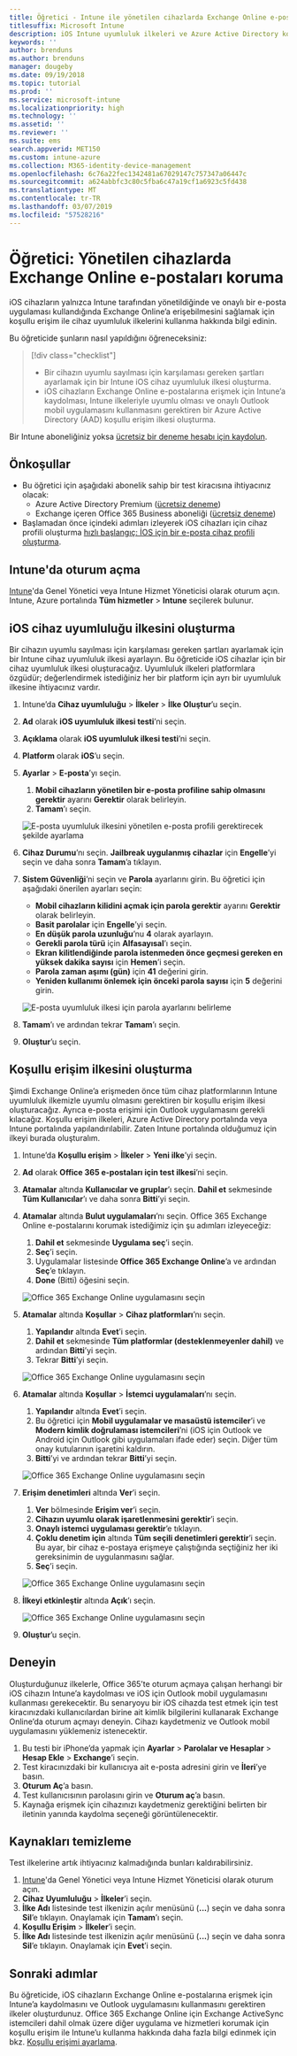 ```yaml
---
title: Öğretici - Intune ile yönetilen cihazlarda Exchange Online e-postalarını koruma
titlesuffix: Microsoft Intune
description: iOS Intune uyumluluk ilkeleri ve Azure Active Directory koşullu erişim ile yönetilen cihazlar ve Outlook uygulamasını gerektirerek Exchange Online’ın güvenliğini sağlamayı öğrenin.
keywords: ''
author: brenduns
ms.author: brenduns
manager: dougeby
ms.date: 09/19/2018
ms.topic: tutorial
ms.prod: ''
ms.service: microsoft-intune
ms.localizationpriority: high
ms.technology: ''
ms.assetid: ''
ms.reviewer: ''
ms.suite: ems
search.appverid: MET150
ms.custom: intune-azure
ms.collection: M365-identity-device-management
ms.openlocfilehash: 6c76a22fec1342481a67029147c757347a06447c
ms.sourcegitcommit: a624abbfc3c80c5fba6c47a19cf1a6923c5fd438
ms.translationtype: MT
ms.contentlocale: tr-TR
ms.lasthandoff: 03/07/2019
ms.locfileid: "57528216"
---
```

# <a name="tutorial-protect-exchange-online-email-on-managed-devices"></a>Öğretici: Yönetilen cihazlarda Exchange Online e-postaları koruma
iOS cihazların yalnızca Intune tarafından yönetildiğinde ve onaylı bir e-posta uygulaması kullandığında Exchange Online’a erişebilmesini sağlamak için koşullu erişim ile cihaz uyumluluk ilkelerini kullanma hakkında bilgi edinin. 

Bu öğreticide şunların nasıl yapıldığını öğreneceksiniz: 
> [!div class="checklist"]
> * Bir cihazın uyumlu sayılması için karşılaması gereken şartları ayarlamak için bir Intune iOS cihaz uyumluluk ilkesi oluşturma.
> * iOS cihazların Exchange Online e-postalarına erişmek için Intune’a kaydolması, Intune ilkeleriyle uyumlu olması ve onaylı Outlook mobil uygulamasını kullanmasını gerektiren bir Azure Active Directory (AAD) koşullu erişim ilkesi oluşturma.

Bir Intune aboneliğiniz yoksa [ücretsiz bir deneme hesabı için kaydolun](free-trial-sign-up.md).

## <a name="prerequisites"></a>Önkoşullar
  - Bu öğretici için aşağıdaki abonelik sahip bir test kiracısına ihtiyacınız olacak:
    - Azure Active Directory Premium ([ücretsiz deneme](https://azure.microsoft.com/free/?WT.mc_id=A261C142F))
    - Exchange içeren Office 365 Business aboneliği ([ücretsiz deneme](https://go.microsoft.com/fwlink/p/?LinkID=510938))
  - Başlamadan önce içindeki adımları izleyerek iOS cihazları için cihaz profili oluşturma [hızlı başlangıç: İOS için bir e-posta cihaz profili oluşturma](quickstart-email-profile.md).

## <a name="sign-in-to-intune"></a>Intune'da oturum açma

[Intune](https://aka.ms/intuneportal)'da Genel Yönetici veya Intune Hizmet Yöneticisi olarak oturum açın. Intune, Azure portalında **Tüm hizmetler** > **Intune** seçilerek bulunur.

## <a name="create-the-ios-device-compliance-policy"></a>iOS cihaz uyumluluğu ilkesini oluşturma
Bir cihazın uyumlu sayılması için karşılaması gereken şartları ayarlamak için bir Intune cihaz uyumluluk ilkesi ayarlayın. Bu öğreticide iOS cihazlar için bir cihaz uyumluluk ilkesi oluşturacağız. Uyumluluk ilkeleri platformlara özgüdür; değerlendirmek istediğiniz her bir platform için ayrı bir uyumluluk ilkesine ihtiyacınız vardır.

1.  Intune’da **Cihaz uyumluluğu** > **İlkeler** > **İlke Oluştur**’u seçin.
2.  **Ad** olarak **iOS uyumluluk ilkesi testi**’ni seçin. 
3.  **Açıklama** olarak **iOS uyumluluk ilkesi testi**’ni seçin.
4.  **Platform** olarak **iOS**’u seçin. 
5.  **Ayarlar** > **E-posta**’yı seçin. 
     
    1.  **Mobil cihazların yönetilen bir e-posta profiline sahip olmasını gerektir** ayarını **Gerektir** olarak belirleyin.
    2. **Tamam**’ı seçin.

    ![E-posta uyumluluk ilkesini yönetilen e-posta profili gerektirecek şekilde ayarlama](media/tutorial-protect-email-on-enrolled-devices/ios-compliance-policy-email.png)
    
6.  **Cihaz Durumu**’nı seçin. **Jailbreak uygulanmış cihazlar** için **Engelle**’yi seçin ve daha sonra **Tamam**’a tıklayın.
7.  **Sistem Güvenliği**’ni seçin ve **Parola** ayarlarını girin. Bu öğretici için aşağıdaki önerilen ayarları seçin:
     
    - **Mobil cihazların kilidini açmak için parola gerektir** ayarını **Gerektir** olarak belirleyin.
    - **Basit parolalar** için **Engelle**’yi seçin.
    - **En düşük parola uzunluğu**’nu **4** olarak ayarlayın.
    - **Gerekli parola türü** için **Alfasayısal**’ı seçin.
    - **Ekran kilitlendiğinde parola istenmeden önce geçmesi gereken en yüksek dakika sayısı** için **Hemen**’i seçin.
    - **Parola zaman aşımı (gün)** için **41** değerini girin.
    - **Yeniden kullanımı önlemek için önceki parola sayısı** için **5** değerini girin.
 
    ![E-posta uyumluluk ilkesi için parola ayarlarını belirleme](media/tutorial-protect-email-on-enrolled-devices/ios-compliance-policy-system-security.png)

8.  **Tamam**’ı ve ardından tekrar **Tamam**’ı seçin.
9.  **Oluştur**’u seçin.

## <a name="create-the-conditional-access-policy"></a>Koşullu erişim ilkesini oluşturma
Şimdi Exchange Online’a erişmeden önce tüm cihaz platformlarının Intune uyumluluk ilkemizle uyumlu olmasını gerektiren bir koşullu erişim ilkesi oluşturacağız. Ayrıca e-posta erişimi için Outlook uygulamasını gerekli kılacağız. Koşullu erişim ilkeleri, Azure Active Directory portalında veya Intune portalında yapılandırılabilir. Zaten Intune portalında olduğumuz için ilkeyi burada oluşturalım.
1.  Intune’da **Koşullu erişim** > **İlkeler** > **Yeni ilke**’yi seçin.
1.  **Ad** olarak **Office 365 e-postaları için test ilkesi**’ni seçin. 
3.  **Atamalar** altında **Kullanıcılar ve gruplar**’ı seçin. **Dahil et** sekmesinde **Tüm Kullanıcılar**’ı ve daha sonra **Bitti**’yi seçin.

4.  **Atamalar** altında **Bulut uygulamaları**’nı seçin. Office 365 Exchange Online e-postalarını korumak istediğimiz için şu adımları izleyeceğiz:
     
    1. **Dahil et** sekmesinde **Uygulama seç**’i seçin.
    2. **Seç**’i seçin. 
    3. Uygulamalar listesinde **Office 365 Exchange Online**’a ve ardından **Seç**’e tıklayın. 
    4. **Done** (Bitti) öğesini seçin.
  
    ![Office 365 Exchange Online uygulamasını seçin](media/tutorial-protect-email-on-enrolled-devices/ios-ca-policy-cloud-apps.png)

5.  **Atamalar** altında **Koşullar** > **Cihaz platformları**’nı seçin.
     
    1. **Yapılandır** altında **Evet**’i seçin.
    2. **Dahil et** sekmesinde **Tüm platformlar (desteklenmeyenler dahil)** ve ardından **Bitti**’yi seçin. 
    3. Tekrar **Bitti**’yi seçin.
   
    ![Office 365 Exchange Online uygulamasını seçin](media/tutorial-protect-email-on-enrolled-devices/ios-ca-policy-cloud-device-platforms.png)

6.  **Atamalar** altında **Koşullar** > **İstemci uygulamaları**’nı seçin.
     
    1. **Yapılandır** altında **Evet**’i seçin.
    2. Bu öğretici için **Mobil uygulamalar ve masaüstü istemciler**’i ve **Modern kimlik doğrulaması istemcileri**’ni (iOS için Outlook ve Android için Outlook gibi uygulamaları ifade eder) seçin. Diğer tüm onay kutularının işaretini kaldırın.
    3. **Bitti**’yi ve ardından tekrar **Bitti**’yi seçin.
    
    ![Office 365 Exchange Online uygulamasını seçin](media/tutorial-protect-email-on-enrolled-devices/ios-ca-policy-client-apps.png)

7.  **Erişim denetimleri** altında **Ver**’i seçin. 
     
    1. **Ver** bölmesinde **Erişim ver**’i seçin.
    2. **Cihazın uyumlu olarak işaretlenmesini gerektir**’i seçin. 
    3. **Onaylı istemci uygulaması gerektir**’e tıklayın.
    4. **Çoklu denetim için** altında **Tüm seçili denetimleri gerektir**’i seçin. Bu ayar, bir cihaz e-postaya erişmeye çalıştığında seçtiğiniz her iki gereksinimin de uygulanmasını sağlar.
    5. **Seç**’i seçin.
     
    ![Office 365 Exchange Online uygulamasını seçin](media/tutorial-protect-email-on-enrolled-devices/ios-ca-policy-grant-access.png)

8.  **İlkeyi etkinleştir** altında **Açık**’ı seçin.
     
    ![Office 365 Exchange Online uygulamasını seçin](media/tutorial-protect-email-on-enrolled-devices/ios-ca-policy-enable-policy.png)

9.  **Oluştur**’u seçin.

## <a name="try-it-out"></a>Deneyin
Oluşturduğunuz ilkelerle, Office 365’te oturum açmaya çalışan herhangi bir iOS cihazın Intune’a kaydolması ve iOS için Outlook mobil uygulamasını kullanması gerekecektir. Bu senaryoyu bir iOS cihazda test etmek için test kiracınızdaki kullanıcılardan birine ait kimlik bilgilerini kullanarak Exchange Online’da oturum açmayı deneyin. Cihazı kaydetmeniz ve Outlook mobil uygulamasını yüklemeniz istenecektir.
1. Bu testi bir iPhone’da yapmak için **Ayarlar** > **Parolalar ve Hesaplar** > **Hesap Ekle** > **Exchange**’i seçin.
2. Test kiracınızdaki bir kullanıcıya ait e-posta adresini girin ve **İleri**’ye basın.
3. **Oturum Aç**’a basın.
4. Test kullanıcısının parolasını girin ve **Oturum aç**’a basın.
5. Kaynağa erişmek için cihazınızı kaydetmeniz gerektiğini belirten bir iletinin yanında kaydolma seçeneği görüntülenecektir. 

## <a name="clean-up-resources"></a>Kaynakları temizleme
Test ilkelerine artık ihtiyacınız kalmadığında bunları kaldırabilirsiniz.
1. [Intune](https://aka.ms/intuneportal)'da Genel Yönetici veya Intune Hizmet Yöneticisi olarak oturum açın.
2. **Cihaz Uyumluluğu** > **İlkeler**’i seçin.
3. **İlke Adı** listesinde test ilkenizin açılır menüsünü (**...**) seçin ve daha sonra **Sil**’e tıklayın. Onaylamak için **Tamam**’ı seçin.
4. **Koşullu Erişim** > **İlkeler**’i seçin.
5. **İlke Adı** listesinde test ilkenizin açılır menüsünü (**...**) seçin ve daha sonra **Sil**’e tıklayın. Onaylamak için **Evet**’i seçin.

 ## <a name="next-steps"></a>Sonraki adımlar 
Bu öğreticide, iOS cihazların Exchange Online e-postalarına erişmek için Intune’a kaydolmasını ve Outlook uygulamasını kullanmasını gerektiren ilkeler oluşturdunuz. Office 365 Exchange Online için Exchange ActiveSync istemcileri dahil olmak üzere diğer uygulama ve hizmetleri korumak için koşullu erişim ile Intune’u kullanma hakkında daha fazla bilgi edinmek için bkz. [Koşullu erişimi ayarlama](conditional-access.md).
